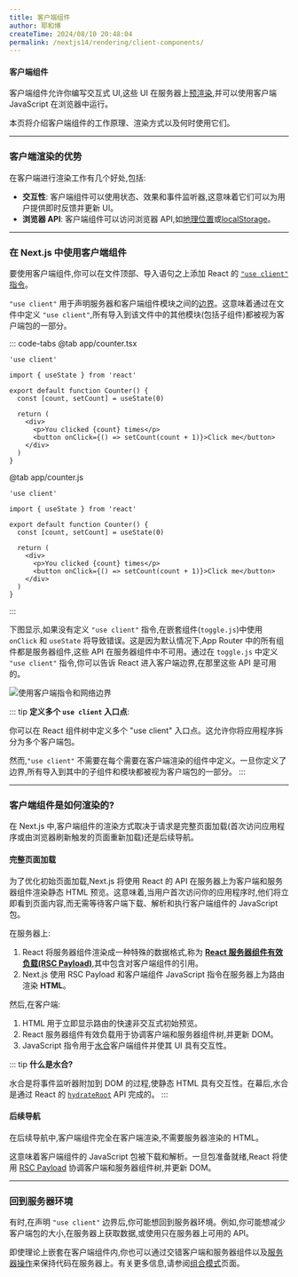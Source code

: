 ```yaml
---
title: 客户端组件
author: 耶和博
createTime: 2024/08/10 20:48:04
permalink: /nextjs14/rendering/client-components/
---
```


#### **客户端组件**

客户端组件允许你编写交互式 UI,这些 UI 在服务器上[预渲染](https://github.com/reactwg/server-components/discussions/4),并可以使用客户端 JavaScript 在浏览器中运行。

本页将介绍客户端组件的工作原理、渲染方式以及何时使用它们。

-----

### **客户端渲染的优势**

在客户端进行渲染工作有几个好处,包括:

* **交互性**: 客户端组件可以使用状态、效果和事件监听器,这意味着它们可以为用户提供即时反馈并更新 UI。
* **浏览器 API**: 客户端组件可以访问浏览器 API,如[地理位置](https://developer.mozilla.org/docs/Web/API/Geolocation_API)或[localStorage](https://developer.mozilla.org/docs/Web/API/Window/localStorage)。

-----

### **在 Next.js 中使用客户端组件**

要使用客户端组件,你可以在文件顶部、导入语句之上添加 React 的 [`"use client"` 指令](https://react.dev/reference/react/use-client)。

`"use client"` 用于声明服务器和客户端组件模块之间的[边界](https://nextjs.org/docs/app/building-your-application/rendering#network-boundary)。这意味着通过在文件中定义 `"use client"`,所有导入到该文件中的其他模块(包括子组件)都被视为客户端包的一部分。

::: code-tabs
@tab app/counter.tsx
``` typescript{1}
'use client'
 
import { useState } from 'react'
 
export default function Counter() {
  const [count, setCount] = useState(0)
 
  return (
    <div>
      <p>You clicked {count} times</p>
      <button onClick={() => setCount(count + 1)}>Click me</button>
    </div>
  )
}
```
@tab app/counter.js
``` javascript{1}
'use client'
 
import { useState } from 'react'
 
export default function Counter() {
  const [count, setCount] = useState(0)
 
  return (
    <div>
      <p>You clicked {count} times</p>
      <button onClick={() => setCount(count + 1)}>Click me</button>
    </div>
  )
}
```
:::

下图显示,如果没有定义 `"use client"` 指令,在嵌套组件(`toggle.js`)中使用 `onClick` 和 `useState` 将导致错误。这是因为默认情况下,App Router 中的所有组件都是服务器组件,这些 API 在服务器组件中不可用。通过在 `toggle.js` 中定义 `"use client"` 指令,你可以告诉 React 进入客户端边界,在那里这些 API 是可用的。

![使用客户端指令和网络边界](https://nextjs.org/_next/image?url=%2Fdocs%2Flight%2Fuse-client-directive.png&w=3840&q=75)

::: tip
**定义多个 `use client` 入口点**:
 
你可以在 React 组件树中定义多个 "use client" 入口点。这允许你将应用程序拆分为多个客户端包。
 
然而,`"use client"` 不需要在每个需要在客户端渲染的组件中定义。一旦你定义了边界,所有导入到其中的子组件和模块都被视为客户端包的一部分。
:::

-----

### **客户端组件是如何渲染的?**

在 Next.js 中,客户端组件的渲染方式取决于请求是完整页面加载(首次访问应用程序或由浏览器刷新触发的页面重新加载)还是后续导航。

#### **完整页面加载**

为了优化初始页面加载,Next.js 将使用 React 的 API 在服务器上为客户端和服务器组件渲染静态 HTML 预览。这意味着,当用户首次访问你的应用程序时,他们将立即看到页面内容,而无需等待客户端下载、解析和执行客户端组件的 JavaScript 包。

在服务器上:

1. React 将服务器组件渲染成一种特殊的数据格式,称为 [**React 服务器组件有效负载(RSC Payload)**](https://nextjs.org/docs/app/building-your-application/rendering/server-components#what-is-the-react-server-component-payload-rsc),其中包含对客户端组件的引用。
2. Next.js 使用 RSC Payload 和客户端组件 JavaScript 指令在服务器上为路由渲染 **HTML**。

然后,在客户端:

1. HTML 用于立即显示路由的快速非交互式初始预览。
2. React 服务器组件有效负载用于协调客户端和服务器组件树,并更新 DOM。
3. JavaScript 指令用于[水合](https://react.dev/reference/react-dom/client/hydrateRoot)客户端组件并使其 UI 具有交互性。

::: tip
**什么是水合?**
 
水合是将事件监听器附加到 DOM 的过程,使静态 HTML 具有交互性。在幕后,水合是通过 React 的 [`hydrateRoot`](https://react.dev/reference/react-dom/client/hydrateRoot) API 完成的。
:::

#### **后续导航**

在后续导航中,客户端组件完全在客户端渲染,不需要服务器渲染的 HTML。

这意味着客户端组件的 JavaScript 包被下载和解析。一旦包准备就绪,React 将使用 [RSC Payload](https://nextjs.org/docs/app/building-your-application/rendering/server-components#what-is-the-react-server-component-payload-rsc) 协调客户端和服务器组件树,并更新 DOM。

-----

### **回到服务器环境**

有时,在声明 `"use client"` 边界后,你可能想回到服务器环境。例如,你可能想减少客户端包的大小,在服务器上获取数据,或使用只在服务器上可用的 API。

即使理论上嵌套在客户端组件内,你也可以通过交错客户端和服务器组件以及[服务器操作](https://nextjs.org/docs/app/building-your-application/data-fetching/server-actions-and-mutations)来保持代码在服务器上。有关更多信息,请参阅[组合模式](https://nextjs.org/docs/app/building-your-application/rendering/composition-patterns)页面。